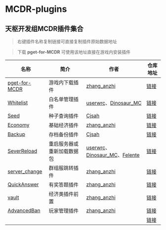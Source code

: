 # MCDR-plugins

## 天枢开发组MCDR插件集合

> 右键插件名称复制链接可直接复制插件原始数据地址

> 下载 **pget-for-MCDR** 可使用该地址直接在游戏内安装插件

| 名称 | 简介 | 作者 | 仓库地址 |
|---|---|---|---|
| [pget-for-MCDR](https://gitee.com/gu_zt666/MCDR-plugins/raw/pget-for-MCDR/pget_for_MCDR.py) | 游戏内下载插件 | [zhang_anzhi](https://gitee.com/zhang_anzhi) | [链接](https://gitee.com/gu_zt666/MCDR-plugins/tree/pget-for-MCDR) |
| [Whitelist](https://gitee.com/gu_zt666/MCDR-plugins/raw/Whitelist/Whitelist.py) | 白名单管理插件 | [userwrc](https://gitee.com/userwrc)、[Dinosaur_MC](https://gitee.com/dinosaur_mc) | [链接](https://gitee.com/gu_zt666/MCDR-plugins/tree/Whitelist) |
| [Seed](https://gitee.com/gu_zt666/MCDR-plugins/raw/Seed/seed.py) | 种子查询插件 | [Cjsah](https://gitee.com/cjsah) | [链接](https://gitee.com/gu_zt666/MCDR-plugins/tree/Seed) |
| [Economy](https://gitee.com/gu_zt666/MCDR-plugins/raw/Economy/Economy.py) | 基础经济插件 | [zhang_anzhi](https://gitee.com/zhang_anzhi) | [链接](https://gitee.com/gu_zt666/MCDR-plugins/tree/Economy) |
| [Backup](https://gitee.com/gu_zt666/MCDR-plugins/edit/Backup/backup.py) | 存档备份插件 | [Cjsah](https://gitee.com/cjsah) | [链接](https://gitee.com/gu_zt666/MCDR-plugins/tree/Backup) |
| [SeverReload](https://gitee.com/gu_zt666/MCDR-plugins/raw/SeverReload/SeverReload.py) | 重启服务器或重新加载数据包 | [userwrc](https://gitee.com/userwrc)、[Dinosaur_MC](https://gitee.com/dinosaur_mc)、[Felente](https://gitee.com/felente) | [链接](https://gitee.com/gu_zt666/MCDR-plugins/tree/SeverReload/) |
| [server_change](https://gitee.com/gu_zt666/MCDR-plugins/raw/server_change/server_change.py) | 群组服跳转插件 | [zhang_anzhi](https://gitee.com/zhang_anzhi) | [链接](https://gitee.com/gu_zt666/MCDR-plugins/tree/server_change) |
| [QuickAnswer](https://gitee.com/gu_zt666/MCDR-plugins/raw/QuickAnswer/QuickAnswer.py) | 有奖答题插件 | [zhang_anzhi](https://gitee.com/zhang_anzhi) | [链接](https://gitee.com/gu_zt666/MCDR-plugins/tree/QuickAnswer) |
| [vault](https://gitee.com/gu_zt666/MCDR-plugins/raw/vault/vault.py) | 经济类插件前置 | [zhang_anzhi](https://gitee.com/zhang_anzhi) | [链接](https://gitee.com/gu_zt666/MCDR-plugins/tree/vault) |
| [AdvancedBan](https://gitee.com/gu_zt666/MCDR-plugins/raw/AdvancedBan/AdvancedBan.py) | 玩家管理插件 | [zhang_anzhi](https://gitee.com/zhang_anzhi) | [链接](https://gitee.com/gu_zt666/MCDR-plugins/tree/AdvancedBan) |
| []() |  | []() | [链接]() |